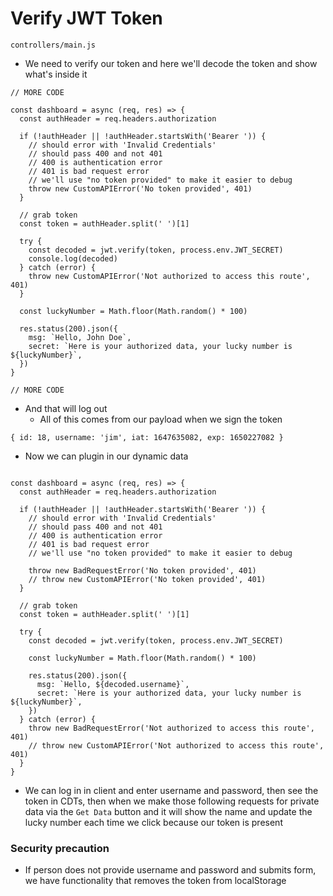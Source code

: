 # Verify JWT Token
`controllers/main.js`

* We need to verify our token and here we'll decode the token and show what's inside it

```
// MORE CODE

const dashboard = async (req, res) => {
  const authHeader = req.headers.authorization

  if (!authHeader || !authHeader.startsWith('Bearer ')) {
    // should error with 'Invalid Credentials'
    // should pass 400 and not 401
    // 400 is authentication error
    // 401 is bad request error
    // we'll use "no token provided" to make it easier to debug
    throw new CustomAPIError('No token provided', 401)
  }

  // grab token
  const token = authHeader.split(' ')[1]

  try {
    const decoded = jwt.verify(token, process.env.JWT_SECRET)
    console.log(decoded)
  } catch (error) {
    throw new CustomAPIError('Not authorized to access this route', 401)
  }

  const luckyNumber = Math.floor(Math.random() * 100)

  res.status(200).json({
    msg: `Hello, John Doe`,
    secret: `Here is your authorized data, your lucky number is ${luckyNumber}`,
  })
}

// MORE CODE
```

* And that will log out
  * All of this comes from our payload when we sign the token

```
{ id: 18, username: 'jim', iat: 1647635082, exp: 1650227082 }
```

* Now we can plugin in our dynamic data

```

const dashboard = async (req, res) => {
  const authHeader = req.headers.authorization

  if (!authHeader || !authHeader.startsWith('Bearer ')) {
    // should error with 'Invalid Credentials'
    // should pass 400 and not 401
    // 400 is authentication error
    // 401 is bad request error
    // we'll use "no token provided" to make it easier to debug

    throw new BadRequestError('No token provided', 401)
    // throw new CustomAPIError('No token provided', 401)
  }

  // grab token
  const token = authHeader.split(' ')[1]

  try {
    const decoded = jwt.verify(token, process.env.JWT_SECRET)

    const luckyNumber = Math.floor(Math.random() * 100)

    res.status(200).json({
      msg: `Hello, ${decoded.username}`,
      secret: `Here is your authorized data, your lucky number is ${luckyNumber}`,
    })
  } catch (error) {
    throw new BadRequestError('Not authorized to access this route', 401)
    // throw new CustomAPIError('Not authorized to access this route', 401)
  }
}
```
* We can log in in client and enter username and password, then see the token in CDTs, then when we make those following requests for private data via the `Get Data` button and it will show the name and update the lucky number each time we click because our token is present

### Security precaution
* If person does not provide username and password and submits form, we have functionality that removes the token from localStorage


